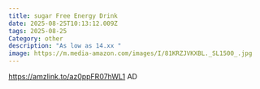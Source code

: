 ```yaml
---
title: sugar Free Energy Drink
date: 2025-08-25T10:13:12.009Z
tags: 2025-08-25
Category: other
description: "As low as 14.xx "
image: https://m.media-amazon.com/images/I/81KRZJVKXBL._SL1500_.jpg
---
```

https://amzlink.to/az0ppFR07hWL1
AD